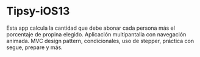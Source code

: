 # Tipsy-iOS13

Esta app calcula la cantidad que debe abonar cada persona más el porcentaje de propina elegido. Aplicación multipantalla con navegación animada. MVC design pattern, condicionales, uso de stepper, práctica con segue, prepare y más.
